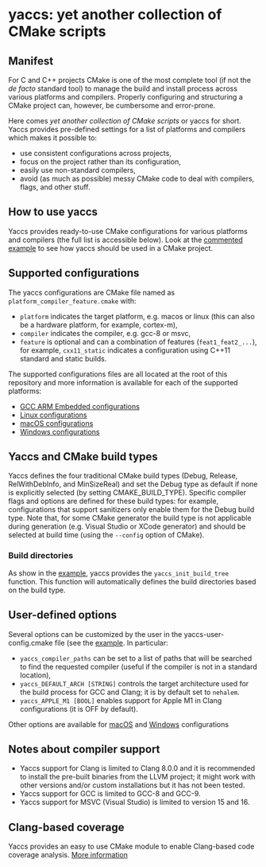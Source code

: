 # yaccs: yet another collection of CMake scripts #


## Manifest ##
For C and C++ projects CMake is one of the most complete tool (if not the *de facto* standard tool) to manage the build and install process across various platforms and compilers. Properly configuring and structuring a CMake project can, however, be cumbersome and error-prone.

Here comes *yet another collection of CMake scripts* or yaccs for short. Yaccs provides pre-defined settings for a list of platforms and compilers which makes it possible to:

* use consistent configurations across projects,
* focus on the project rather than its configuration,
* easily use non-standard compilers,
* avoid (as much as possible) messy CMake code to deal with compilers, flags, and other stuff.


## How to use yaccs ##
Yaccs provides ready-to-use CMake configurations for various platforms and compilers (the full list is accessible below). Look at the [commented example](docs/Example.md) to see how yaccs should be used in a CMake project.


## Supported configurations ##
The yaccs configurations are CMake file named as `platform_compiler_feature.cmake` with:

* `platform` indicates the target platform, e.g. macos or linux (this can also be a hardware platform, for example, cortex-m),
* `compiler` indicates the compiler, e.g. gcc-8 or msvc,
* `feature` is optional and can a combination of features (`feat1_feat2_...`), for example, `cxx11_static` indicates a configuration using C++11 standard and static builds.

The supported configurations files are all located at the root of this repository and more information is available for each of the supported platforms:

* [GCC ARM Embedded configurations](docs/GCCEmbeddedConfigurations.md)
* [Linux configurations](docs/LinuxConfigurations.md)
* [macOS configurations](docs/macOSConfigurations.md)
* [Windows configurations](docs/WindowsConfigurations.md)


## Yaccs and CMake build types ##
Yaccs defines the four traditional CMake build types (Debug, Release, RelWithDebInfo, and MinSizeReal) and set the Debug type as default if none is explicitly selected (by setting CMAKE_BUILD_TYPE). Specific compiler flags and options are defined for these build types: for example, configurations that support sanitizers only enable them for the Debug build type. Note that, for some CMake generator the build type is not applicable during generation (e.g. Visual Studio or XCode generator) and should be selected at build time (using the `--config` option of CMake).

### Build directories ###
As show in the [example](docs/Example.md), yaccs provides the `yaccs_init_build_tree` function. This function will automatically defines the build directories based on the build type.


## User-defined options ##
Several options can be customized by the user in the yaccs-user-config.cmake file (see the [example](docs/Example.md). In particular:

* `yaccs_compiler_paths` can be set to a list of paths that will be searched to find the requested compiler (useful if the compiler is not in a standard location),
* `yaccs_DEFAULT_ARCH [STRING]` controls the target architecture used for the build process for GCC and Clang; it is by default set to `nehalem`.
* `yaccs_APPLE_M1 [BOOL]` enables support for Apple M1 in Clang configurations (it is OFF by default).

Other options are available for [macOS](docs/macOSConfigurations.md) and [Windows](docs/WindowsConfigurations.md) configurations


## Notes about compiler support ##
* Yaccs support for Clang is limited to Clang 8.0.0 and it is recommended to install the pre-built binaries from the LLVM project; it might work with other versions and/or custom installations but it has not been tested.
* Yaccs support for GCC is limited to GCC-8 and GCC-9.
* Yaccs support for MSVC (Visual Studio) is limited to version 15 and 16.


## Clang-based coverage ##
Yaccs provides an easy to use CMake module to enable Clang-based code coverage analysis. [More information](clang-coverage/ClangCoverageDoc.md)
